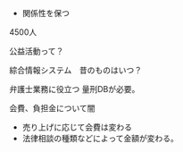 * 関係性を保つ

4500人

公益活動って？

綜合情報システム　昔のものはいつ？

弁護士業務に役立つ
量刑DBが必要。


会費、負担金について闇
* 売り上げに応じて会費は変わる
* 法律相談の種類などによって金額が変わる。
